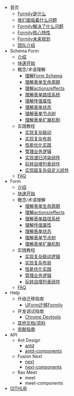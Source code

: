 
- 首页
  - [Formily是什么](./introduction/formily.md)
  - [我们面临着什么问题](./introduction/problems.md)
  - [Formily解决了什么问题](./introduction/solutions.md)
  - [Formily核心特性](./introduction/features.md)
  - [Formily未来规划](./introduction/planning.md)
  - [团队介绍](./introduction/team.md)
- Schema Form
  - [介绍](./schema-develop/introduction.md)
  - [快速开始](./schema-develop/quick-start.md)
  - 概念/术语理解
    - [理解Form Schema](./schema-develop/form-schema.md)
    - [理解表单生命周期](./schema-develop/lifecycle.md)
    - [理解actions/effects](./schema-develop/actions-effects.md)
    - [理解表单路径系统](./schema-develop/form-path.md)
    - [理解传值属性](./schema-develop/form-value.md)
    - [理解表单状态](./schema-develop/form-state.md)
    - [理解表单节点树](./schema-develop/form-graph.md)
    - [理解表单扩展机制](./schema-develop/form-extension.md)
  - 实践教程
    - [实现复杂联动](./schema-develop/complex-linkage.md)
    - [实现复杂布局](./schema-develop/form-layout.md)
    - [性能优化实践](./schema-develop/performance.md)
    - [管理业务逻辑](./schema-develop/manage-business.md)
    - [实现递归渲染组件](./schema-develop/recursive-render.md)
    - [玩转自增列表组件](./schema-develop/complext-self-inc-component.md)
    - [实现超复杂自定义组件](./schema-develop/create-complex-field-component.md)
  - [FAQ](./schema-develop/faq.md)
- Form
  - [介绍](./jsx-develop/introduction.md)
  - [快速开始](./jsx-develop/quick-start.md)
  - 概念/术语理解
    - [理解表单生命周期](./jsx-develop/lifecycle.md)
    - [理解actions/effects](./jsx-develop/actions-effects.md)
    - [理解表单路径系统](./jsx-develop/form-path.md)
    - [理解传值属性](./jsx-develop/form-value.md)
    - [理解表单状态](./jsx-develop/form-state.md)
    - [理解表单节点树](./jsx-develop/form-graph.md)
    - [理解表单扩展机制](./jsx-develop/form-extension.md)
  - 实践教程
    - [实现复杂联动逻辑](./jsx-develop/complex-linkage.md)
    - [实现复杂布局](./jsx-develop/form-layout.md)
    - [性能优化实践](./jsx-develop/performance.md)
    - [管理业务逻辑](./jsx-develop/manage-business.md)
    - [玩转自增列表组件](./jsx-develop/self-inc-component.md)
  - [FAQ](./jsx-develop/faq.md)
- Help
  - 升级迁移指南
    - [UForm迁移Formily](./uform-upgrade.md)
  - 开发调试指南
    - [Chrome Devtools](./devtools.md)
  - [其他文档/资料](./other-links.md)
  - [贡献指南](./contributor.md)
- API
  - Ant Design
    - [antd](../../packages/antd/README.zh-cn.md)
    - [antd-components](../../packages/antd-components/README.zh-cn.md)
  - Fusion Next
    - [next](../../packages/next/README.zh-cn.md)
    - [next-components](../../packages/next-components/README.zh-cn.md)
  - Rax Meet
    - meet
    - meet-components
- [GITHUB](https://github.com/alibaba/formily)

